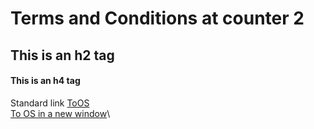 # Terms and Conditions at counter 2
## This is an h2 tag
#### This is an h4 tag

Standard link [ToOS](https://www.ordnancesurvey.co.uk/)\
<a href="https://www.ordnancesurvey.co.uk/" target="_blank">To OS in a new window</a>\
